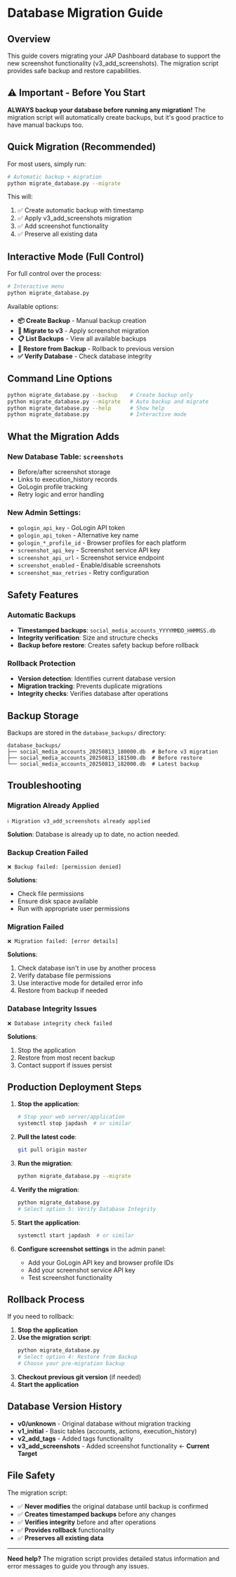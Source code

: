 # Database Migration Guide

## Overview

This guide covers migrating your JAP Dashboard database to support the new screenshot functionality (v3_add_screenshots). The migration script provides safe backup and restore capabilities.

## ⚠️ Important - Before You Start

**ALWAYS backup your database before running any migration!** The migration script will automatically create backups, but it's good practice to have manual backups too.

## Quick Migration (Recommended)

For most users, simply run:

```bash
# Automatic backup + migration
python migrate_database.py --migrate
```

This will:
1. ✅ Create automatic backup with timestamp
2. ✅ Apply v3_add_screenshots migration  
3. ✅ Add screenshot functionality
4. ✅ Preserve all existing data

## Interactive Mode (Full Control)

For full control over the process:

```bash
# Interactive menu
python migrate_database.py
```

Available options:
- **📦 Create Backup** - Manual backup creation
- **🚀 Migrate to v3** - Apply screenshot migration
- **📋 List Backups** - View all available backups
- **🔄 Restore from Backup** - Rollback to previous version
- **✅ Verify Database** - Check database integrity

## Command Line Options

```bash
python migrate_database.py --backup    # Create backup only
python migrate_database.py --migrate   # Auto backup and migrate  
python migrate_database.py --help      # Show help
python migrate_database.py             # Interactive mode
```

## What the Migration Adds

### New Database Table: `screenshots`
- Before/after screenshot storage
- Links to execution_history records
- GoLogin profile tracking
- Retry logic and error handling

### New Admin Settings:
- `gologin_api_key` - GoLogin API token
- `gologin_api_token` - Alternative key name  
- `gologin_*_profile_id` - Browser profiles for each platform
- `screenshot_api_key` - Screenshot service API key
- `screenshot_api_url` - Screenshot service endpoint
- `screenshot_enabled` - Enable/disable screenshots
- `screenshot_max_retries` - Retry configuration

## Safety Features

### Automatic Backups
- **Timestamped backups**: `social_media_accounts_YYYYMMDD_HHMMSS.db`
- **Integrity verification**: Size and structure checks
- **Backup before restore**: Creates safety backup before rollback

### Rollback Protection
- **Version detection**: Identifies current database version
- **Migration tracking**: Prevents duplicate migrations
- **Integrity checks**: Verifies database after operations

## Backup Storage

Backups are stored in the `database_backups/` directory:

```
database_backups/
├── social_media_accounts_20250813_180000.db  # Before v3 migration
├── social_media_accounts_20250813_181500.db  # Before restore
└── social_media_accounts_20250813_182000.db  # Latest backup
```

## Troubleshooting

### Migration Already Applied
```
ℹ️ Migration v3_add_screenshots already applied
```
**Solution**: Database is already up to date, no action needed.

### Backup Creation Failed
```
❌ Backup failed: [permission denied]
```
**Solutions**:
- Check file permissions
- Ensure disk space available
- Run with appropriate user permissions

### Migration Failed
```
❌ Migration failed: [error details]
```
**Solutions**:
1. Check database isn't in use by another process
2. Verify database file permissions
3. Use interactive mode for detailed error info
4. Restore from backup if needed

### Database Integrity Issues
```
❌ Database integrity check failed
```
**Solutions**:
1. Stop the application
2. Restore from most recent backup
3. Contact support if issues persist

## Production Deployment Steps

1. **Stop the application**:
   ```bash
   # Stop your web server/application
   systemctl stop japdash  # or similar
   ```

2. **Pull the latest code**:
   ```bash
   git pull origin master
   ```

3. **Run the migration**:
   ```bash
   python migrate_database.py --migrate
   ```

4. **Verify the migration**:
   ```bash
   python migrate_database.py
   # Select option 5: Verify Database Integrity
   ```

5. **Start the application**:
   ```bash
   systemctl start japdash  # or similar
   ```

6. **Configure screenshot settings** in the admin panel:
   - Add your GoLogin API key and browser profile IDs
   - Add your screenshot service API key
   - Test screenshot functionality

## Rollback Process

If you need to rollback:

1. **Stop the application**
2. **Use the migration script**:
   ```bash
   python migrate_database.py
   # Select option 4: Restore from Backup
   # Choose your pre-migration backup
   ```
3. **Checkout previous git version** (if needed)
4. **Start the application**

## Database Version History

- **v0/unknown** - Original database without migration tracking
- **v1_initial** - Basic tables (accounts, actions, execution_history)
- **v2_add_tags** - Added tags functionality  
- **v3_add_screenshots** - Added screenshot functionality ← **Current Target**

## File Safety

The migration script:
- ✅ **Never modifies** the original database until backup is confirmed
- ✅ **Creates timestamped backups** before any changes
- ✅ **Verifies integrity** before and after operations  
- ✅ **Provides rollback** functionality
- ✅ **Preserves all existing data**

---

**Need help?** The migration script provides detailed status information and error messages to guide you through any issues.